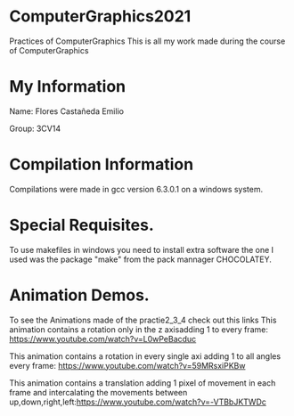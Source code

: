 # ComputerGraphics2021
Practices of ComputerGraphics
This is all my work made during the course of ComputerGraphics
# My Information
Name: Flores Castañeda Emilio

Group: 3CV14

# Compilation Information
Compilations were made in gcc version 6.3.0.1 on a windows system.
# Special Requisites.
To use makefiles in windows you need to install extra software the one I used was the package "make" from the pack mannager CHOCOLATEY.
# Animation Demos.
To see the Animations made of the practie2_3_4 check out this links
This animation contains a rotation only in the z axisadding 1 to every frame: https://www.youtube.com/watch?v=L0wPeBacduc 

This animation contains a rotation in every single axi adding 1 to all angles every frame: https://www.youtube.com/watch?v=59MRsxiPKBw

This animation contains a translation adding 1 pixel of movement in each frame and intercalating the movements between up,down,right,left:https://www.youtube.com/watch?v=-VTBbJKTWDc